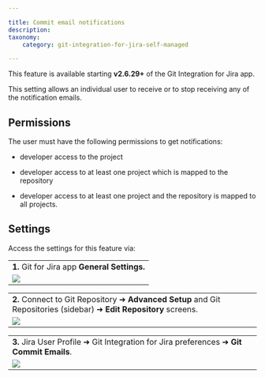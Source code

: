 ```yaml
---

title: Commit email notifications
description:
taxonomy:
    category: git-integration-for-jira-self-managed

---
```

This feature is available starting **v2.6.29+** of the Git Integration for Jira app.

This setting allows an individual user to receive or to stop receiving any of the notification emails.

## Permissions

The user must have the following permissions to get notifications:

*   developer access to the project

*   developer access to at least one project which is mapped to the repository

*   developer access to at least one project and the repository is mapped to all projects.


## Settings

Access the settings for this feature via:

|     |
| --- |
| **1.** Git for Jira app **General Settings.** |
| ![](https://bigbrassband.atlassian.net/wiki/download/thumbnails/1930397995/general-cfg-commit-notification.png?version=1&modificationDate=1630642868210&cacheVersion=1&api=v2&width=550&height=142) |

|     |
| --- |
| **2\.** Connect to Git Repository ➜ **Advanced Setup** and Git Repositories (sidebar) ➜ **Edit Repository** screens. |
| ![](https://bigbrassband.atlassian.net/wiki/download/thumbnails/1930397995/commit-email-notification-cfg.png?version=1&modificationDate=1630642868430&cacheVersion=1&api=v2&width=442&height=116) |

|     |
| --- |
| **3.** Jira User Profile ➜ Git Integration for Jira preferences ➜ **Git Commit Emails**. |
| ![](https://bigbrassband.atlassian.net/wiki/download/thumbnails/1930397995/user-profile-git-commit-emails.png?version=1&modificationDate=1630642868666&cacheVersion=1&api=v2&width=442&height=346) |

